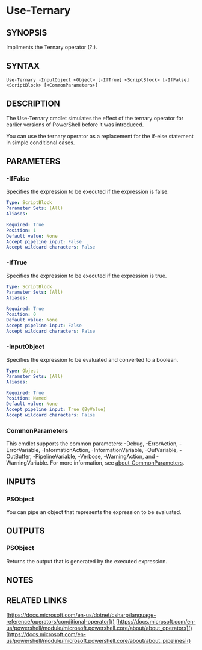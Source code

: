 ﻿---
external help file: ScriptFramework-help.xml
Module Name: ScriptFramework
online version: https://github.com/CodeAJGit/posh/blob/master/Modules/ScriptFramework/docs/Use-Ternary.md
schema: 2.0.0
---

# Use-Ternary

## SYNOPSIS
Impliments the Ternary operator (?:).

## SYNTAX

```
Use-Ternary -InputObject <Object> [-IfTrue] <ScriptBlock> [-IfFalse] <ScriptBlock> [<CommonParameters>]
```

## DESCRIPTION
The Use-Ternary cmdlet simulates the effect of the ternary operator for earlier versions of PowerShell before it was introduced.

You can use the ternary operator as a replacement for the if-else statement in simple conditional cases.

## PARAMETERS

### -IfFalse
Specifies the expression to be executed if the <condition> expression is false.

```yaml
Type: ScriptBlock
Parameter Sets: (All)
Aliases:

Required: True
Position: 1
Default value: None
Accept pipeline input: False
Accept wildcard characters: False
```

### -IfTrue
Specifies the expression to be executed if the <condition> expression is true.

```yaml
Type: ScriptBlock
Parameter Sets: (All)
Aliases:

Required: True
Position: 0
Default value: None
Accept pipeline input: False
Accept wildcard characters: False
```

### -InputObject
Specifies the <condition> expression to be evaluated and converted to a boolean.

```yaml
Type: Object
Parameter Sets: (All)
Aliases:

Required: True
Position: Named
Default value: None
Accept pipeline input: True (ByValue)
Accept wildcard characters: False
```

### CommonParameters
This cmdlet supports the common parameters: -Debug, -ErrorAction, -ErrorVariable, -InformationAction, -InformationVariable, -OutVariable, -OutBuffer, -PipelineVariable, -Verbose, -WarningAction, and -WarningVariable. For more information, see [about_CommonParameters](http://go.microsoft.com/fwlink/?LinkID=113216).

## INPUTS

### PSObject
You can pipe an object that represents the expression to be evaluated.

## OUTPUTS

### PSObject
Returns the output that is generated by the executed expression.

## NOTES

## RELATED LINKS
[https://docs.microsoft.com/en-us/dotnet/csharp/language-reference/operators/conditional-operator]()
[https://docs.microsoft.com/en-us/powershell/module/microsoft.powershell.core/about/about_operators]()
[https://docs.microsoft.com/en-us/powershell/module/microsoft.powershell.core/about/about_pipelines]()
